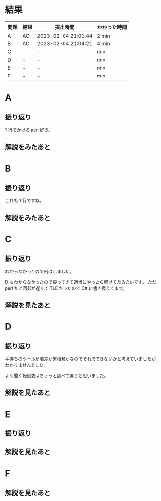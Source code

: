 # 結果

| 問題 | 結果 | 提出時間            | かかった時間 |
|------|------|---------------------|--------------|
| A    | AC   | 2023-02-04 21:01:44 | 2 min        |
| B    | AC   | 2023-02-04 21:04:21 | 4 min        |
| C    | -    | -                   |     min      |
| D    | -    | -                   |     min      |
| E    | -    | -                   |     min      |
| F    | -    | -                   |     min      |

# A

## 振り返り

1 行でかける perl 好き。

## 解説をみたあと

# B

## 振り返り

これも 1 行ですね。

## 解説をみたあと

# C

## 振り返り

わからなかったので飛ばしました。

D もわからなかったので戻ってきて適当にやったら解けてたみたいです。
ただ perl だと再起が遅くて TLE だったので C# に書き換えてます。

## 解説を見たあと

# D

## 振り返り

手持ちのツールが階差か累積和かなのでそれでできないかと考えていましたが
わかりませんでした。

よく聞く転倒数はちょっと調べて違うと思いました。

## 解説を見たあと

# E

## 振り返り

## 解説を見たあと

# F

## 解説を見たあと
